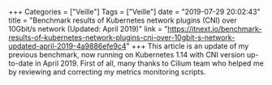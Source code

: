 +++
Categories = ["Veille"]
Tags = ["Veille"]
date = "2019-07-29 20:02:43"
title = "Benchmark results of Kubernetes network plugins (CNI) over 10Gbit/s network (Updated: April 2019)"
link = "https://itnext.io/benchmark-results-of-kubernetes-network-plugins-cni-over-10gbit-s-network-updated-april-2019-4a9886efe9c4"
+++
This article is an update of my previous benchmark, now running on Kubernetes 1.14 with CNI version up-to-date in April 2019. First of all, many thanks to Cilium team who helped me by reviewing and correcting my metrics monitoring scripts.